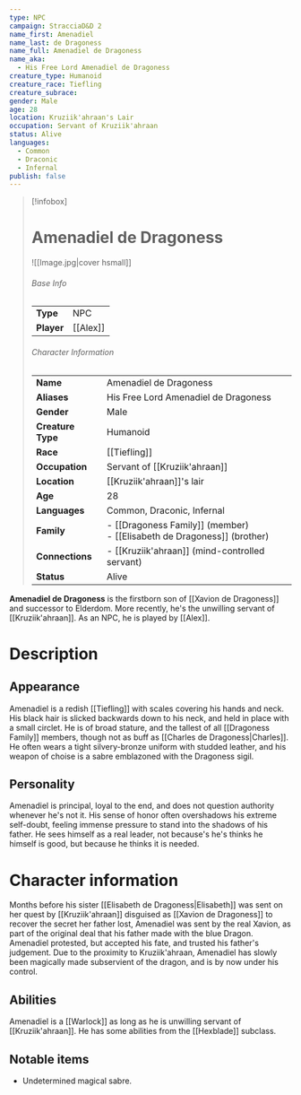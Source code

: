 ```yaml
---
type: NPC
campaign: StracciaD&D 2
name_first: Amenadiel
name_last: de Dragoness
name_full: Amenadiel de Dragoness
name_aka:
  - His Free Lord Amenadiel de Dragoness
creature_type: Humanoid
creature_race: Tiefling
creature_subrace: 
gender: Male
age: 28
location: Kruziik'ahraan's Lair
occupation: Servant of Kruziik'ahraan
status: Alive
languages:
  - Common
  - Draconic
  - Infernal
publish: false
---
```

> [!infobox]  
> # Amenadiel de Dragoness
> ![[Image.jpg|cover hsmall]]  
> ###### Base Info
> | | |  
> |---|---|  
> | **Type** | NPC |
> | **Player** | [[Alex]] |
> ###### Character Information  
> | | |  
> |---|---|  
> | **Name** | Amenadiel de Dragoness |
> | **Aliases** | His Free Lord Amenadiel de Dragoness |
> | **Gender** | Male | 
> | **Creature Type** | Humanoid |
> | **Race** | [[Tiefling]] |  
> | **Occupation** | Servant of [[Kruziik'ahraan]] |  
> | **Location** | [[Kruziik'ahraan]]'s lair |
> | **Age** | 28 |
> | **Languages** | Common, Draconic, Infernal |  
> | **Family** | - [[Dragoness Family]] (member)<br>- [[Elisabeth de Dragoness]] (brother) |
> | **Connections** | - [[Kruziik'ahraan]] (mind-controlled servant) |
> | **Status** | Alive |

**Amenadiel de Dragoness** is the firstborn son of [[Xavion de Dragoness]] and successor to Elderdom. More recently, he's the unwilling servant of [[Kruziik'ahraan]]. As an NPC, he is played by [[Alex]].
# Description
## Appearance
Amenadiel is a redish [[Tiefling]] with scales covering his hands and neck. His black hair is slicked backwards down to his neck, and held in place with a small circlet. He is of broad stature, and the tallest of all [[Dragoness Family]] members, though not as buff as [[Charles de Dragoness|Charles]].  He often wears a tight silvery-bronze uniform with studded leather, and his weapon of choise is a sabre emblazoned with the Dragoness sigil. 
## Personality
Amenadiel is principal, loyal to the end, and does not question authority whenever he's not it. His sense of honor often overshadows his extreme self-doubt, feeling immense pressure to stand into the shadows of his father. He sees himself as a real leader, not because's he's thinks he himself is good, but because he thinks it is needed. 
# Character information
Months before his sister [[Elisabeth de Dragoness|Elisabeth]] was sent on her quest by [[Kruziik'ahraan]] disguised as [[Xavion de Dragoness]] to recover the secret her father lost, Amenadiel was sent by the real Xavion, as part of the original deal that his father made with the blue Dragon. Amenadiel protested, but accepted his fate, and trusted his father's judgement. Due to the proximity to Kruziik'ahraan, Amenadiel has slowly been magically made subservient of the dragon, and is by now under his control.
## Abilities
Amenadiel is a [[Warlock]] as long as he is unwilling servant of [[Kruziik'ahraan]]. He has some abilities from the [[Hexblade]] subclass.
## Notable items
- Undetermined magical sabre.
